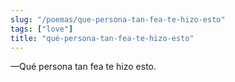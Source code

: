 ```yaml
---
slug: "/poemas/que-persona-tan-fea-te-hizo-esto"
tags: ["love"]
title: "qué-persona-tan-fea-te-hizo-esto"
---
```

—Qué persona tan fea te hizo esto.